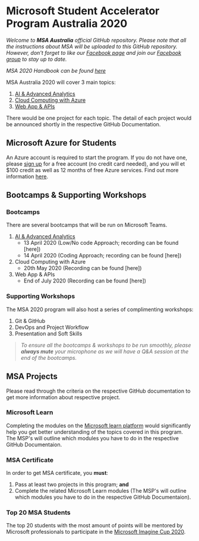 # Microsoft Student Accelerator Program Australia 2020
*Welcome to **MSA Australia** official GitHub repository. Please note that all the instructions about MSA will be uploaded to this GitHub repository. However, don't forget to like our [Facebook page](https://www.facebook.com/msaaussie/) and join our [Facebook group](https://www.facebook.com/groups/235821840767124/) to stay up to date.*

*MSA 2020 Handbook can be found [here](https://aka.ms/aumsaHandbook)*

MSA Australia 2020 will cover 3 main topics: 
1) [AI & Advanced Analytics](https://github.com/AUMSA/2020-MSA-content/tree/master/AI%20%26%20Advanced%20Analytics)
2) [Cloud Computing with Azure](https://github.com/AUMSA/2020-MSA-content/tree/master/Cloud%20Computing%20with%20Azure)
3) [Web App & APIs](https://github.com/AUMSA/2020-MSA-content/tree/master/Web%20App%20%26%20APIs)
  
There would be one project for each topic. The detail of each project would be announced shortly in the respective GitHub Documentation.

## Microsoft Azure for Students
An Azure account is required to start the program. If you do not have one, please [sign up](https://github.com/AUMSA/2020-Phase-1/tree/master/Azure%20For%20Students) for a free account (no credit card needed), and you will et $100 credit as well as 12 months of free Azure services. Find out more information [here](https://azure.microsoft.com/en-us/free/students/).

## Bootcamps & Supporting Workshops
### Bootcamps
There are several bootcamps that will be run on Microsoft Teams. 
1) [AI & Advanced Analytics](https://www.facebook.com/events/220234762372121/)
   - 13 April 2020 (Low/No code Approach; recording can be found [here])
   - 14 April 2020 (Coding Approach; recording can be found [here])
2) Cloud Computing with Azure 
   - 20th May 2020 (Recording can be found [here])
3) Web App & APIs
   - End of July 2020 (Recording can be found [here])

### Supporting Workshops
The MSA 2020 program will also host a series of complimenting workshops:
1) Git & GitHub
2) DevOps and Project Workflow
3) Presentation and Soft Skills

> *To ensure all the bootcamps & workshops to be run smoothly, please **always mute** your microphone as we will have a Q&A session at the end of the bootcamps.*

## MSA Projects
Please read through the criteria on the respective GitHub documentation to get more information about respective project.

###  Microsoft Learn
Completing the modules on the [Microsoft learn platform](https://docs.microsoft.com/en-us/learn/) would significantly help you get better understanding of the topics covered in this program.
The MSP's will outline which modules you have to do in the respective GitHub Documentaion.

### MSA Certificate
In order to get MSA certificate, you **must**:
1. Pass at least two projects in this program; **and**
2. Complete the related Microsoft Learn modules (The MSP's will outline which modules you have to do in the respective GitHub Documentaion).

### Top 20 MSA Students
The top 20 students with the most amount of points will be mentored by Microsoft professionals to participate in the [Microsoft Imagine Cup 2020](https://imaginecup.microsoft.com/en-us).

